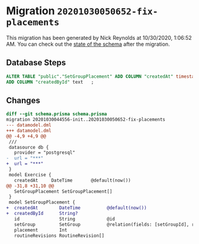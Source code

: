 # Migration `20201030050652-fix-placements`

This migration has been generated by Nick Reynolds at 10/30/2020, 1:06:52 AM.
You can check out the [state of the schema](./schema.prisma) after the migration.

## Database Steps

```sql
ALTER TABLE "public"."SetGroupPlacement" ADD COLUMN "createdAt" timestamp(3)  NOT NULL DEFAULT CURRENT_TIMESTAMP,
ADD COLUMN "createdById" text   ;
```

## Changes

```diff
diff --git schema.prisma schema.prisma
migration 20201030044556-init..20201030050652-fix-placements
--- datamodel.dml
+++ datamodel.dml
@@ -4,9 +4,9 @@
 ///
 datasource db {
   provider = "postgresql"
-  url = "***"
+  url = "***"
 }
 model Exercise {
   createdAt     DateTime       @default(now())
@@ -31,8 +31,10 @@
   SetGroupPlacement SetGroupPlacement[]
 }
 model SetGroupPlacement {
+  createdAt        DateTime          @default(now())
+  createdById      String?
   id               String            @id
   setGroup         SetGroup          @relation(fields: [setGroupId], references: [id])
   placement        Int
   routineRevisions RoutineRevision[]
```


